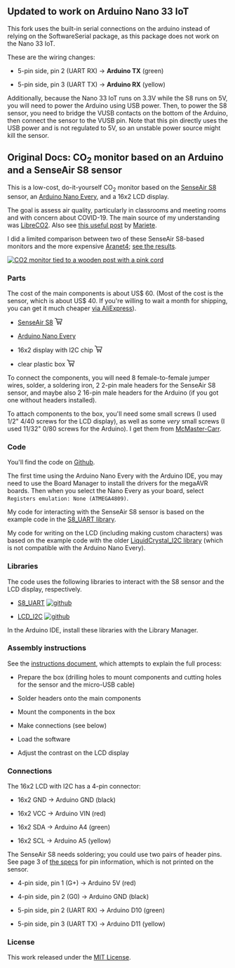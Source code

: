 ## Updated to work on Arduino Nano 33 IoT

This fork uses the built-in serial connections on the arduino instead of relying on the SoftwareSerial package, as this package does not work on the Nano 33 IoT.

These are the wiring changes:
- 5-pin side, pin 2 (UART RX) → **Arduino TX** (green)

- 5-pin side, pin 3 (UART TX) → **Arduino RX** (yellow)

Additionally, because the Nano 33 IoT runs on 3.3V while the S8 runs on 5V, you will need to power the Arduino using USB power. Then, to power the S8 sensor, you need to bridge the VUSB contacts on the bottom of the Arduino, then connect the sensor to the VUSB pin. Note that this pin directly uses the USB power and is not regulated to 5V, so an unstable power source might kill the sensor.

## Original Docs: CO<sub>2</sub> monitor based on an Arduino and a SenseAir S8 sensor

This is a low-cost, do-it-yourself CO<sub>2</sub> monitor based on the [SenseAir
S8](https://senseair.com/products/size-counts/s8-lp/) sensor, an
[Arduino Nano
Every](https://store.arduino.cc/products/arduino-nano-every), and a
16x2 LCD display.

The goal is assess air quality, particularly in classrooms and meeting
rooms and with concern about COVID-19. The main source of my
understanding was
[LibreCO2](https://github.com/danielbernalb/LibreCO2). Also see
[this useful
post](https://emariete.com/en/meter-co2-esp8266-nodemcu-sensor-senseair-s8/)
by [Mariete](https://emariete.com/en/).

I did a limited comparison between two of these SenseAir S8-based monitors and
the more expensive [Aranet4](https://aranet.com/products/aranet4/);
[see the results](https://karlduino.org/CO2monitor/docs/Comparison/comparison.html).

[![CO2 monitor tied to a wooden post with a pink cord](https://karlduino.org/CO2monitor/docs/pics/co2monitor_sm.jpg)](https://karlduino.org/CO2monitor/docs/pics/co2monitor.jpg)

### Parts

The cost of the main components is about US$ 60. (Most of the cost is
the sensor, which is about US$ 40. If you're willing to wait a month
for shipping, you can get it much cheaper
[via AliExpress](https://s.click.aliexpress.com/e/_9GsnY9)).

- [SenseAir S8](https://senseair.com/products/size-counts/s8-lp/)
  [![shopping cart icon](docs/pics/shopping-cart.png)](https://amzn.to/3AyzQMa)

- [Arduino Nano Every](https://store.arduino.cc/products/arduino-nano-every)

- 16x2 display with I2C chip
  [![shopping cart icon](docs/pics/shopping-cart.png)](https://amzn.to/3AwG3Z7)

- clear plastic box
  [![shopping cart icon](docs/pics/shopping-cart.png)](https://amzn.to/3R24kxb)

To connect the components, you will need 8 female-to-female jumper
wires, solder, a soldering iron, 2 2-pin male headers for the SenseAir
S8 sensor, and maybe also 2 16-pin male headers for the Arduino (if
you got one without headers installed).

To attach components to the box, you'll need some
small screws (I used 1/2" 4/40 screws for the LCD display), as well as
some _very_ small screws (I used 11/32" 0/80 screws for the Arduino).
I get them from [McMaster-Carr](https://mcmaster.com).


### Code

You'll find the code on [Github](https://github.com/karlduino/CO2monitor).

The first time using the Arduino Nano Every with the Arduino
IDE, you may need to use the Board Manager to install the drivers
for the megaAVR boards. Then when you select the Nano Every as your
board, select `Registers emulation: None (ATMEGA4809)`.

My code for interacting with the SenseAir S8 sensor is based on the
example code in the [S8_UART
library](https://github.com/jcomas/S8_UART).

My code for writing on the LCD (including making custom characters)
was based on the example code with the older [LiquidCrystal_I2C
library](https://github.com/johnrickman/LiquidCrystal_I2C) (which is
not compatible with the Arduino Nano Every).

### Libraries

The code uses the following libraries to interact with the S8 sensor
and the LCD display, respectively.

- [S8_UART](https://www.arduino.cc/reference/en/libraries/s8_uart/)
  [![github](https://kbroman.org/icons16/github-icon.png)](https://github.com/jcomas/S8_UART)

- [LCD_I2C](https://www.arduino.cc/reference/en/libraries/lcd_i2c/)
  [![github](https://kbroman.org/icons16/github-icon.png)](https://github.com/blackhack/LCD_I2C)

In the Arduino IDE, install these libraries with the
Library Manager.

### Assembly instructions

See the
[instructions document](https://karlduino.org/CO2monitor/docs/instructions.html),
which attempts to explain the full process:

- Prepare the box (drilling holes to mount components and cutting
  holes for the sensor and the micro-USB cable)

- Solder headers onto the main components

- Mount the components in the box

- Make connections (see below)

- Load the software

- Adjust the contrast on the LCD display


### Connections

The 16x2 LCD with I2C has a 4-pin connector:

  - 16x2 GND → Arduino GND (black)

  - 16x2 VCC → Arduino VIN (red)

  - 16x2 SDA → Arduino A4 (green)

  - 16x2 SCL → Arduino A5 (yellow)

The SenseAir S8 needs soldering; you could use two pairs of header
pins. See page 3 of
[the
specs](https://rmtplusstoragesenseair.blob.core.windows.net/docs/publicerat/PSP126.pdf)
for pin information, which is not printed on the sensor.

- 4-pin side, pin 1 (G+) → Arduino 5V (red)

- 4-pin side, pin 2 (G0) → Arduino GND (black)

- 5-pin side, pin 2 (UART RX) → Arduino D10 (green)

- 5-pin side, pin 3 (UART TX) → Arduino D11 (yellow)


### License

This work released under the [MIT License](LICENSE.md).
